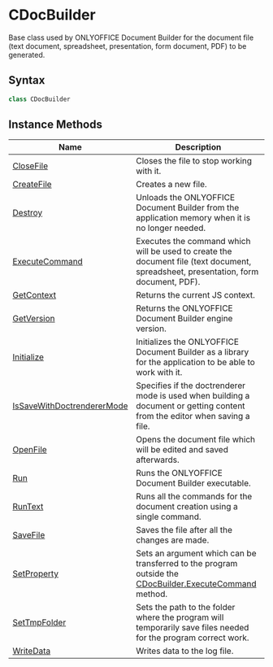 # CDocBuilder

Base class used by ONLYOFFICE Document Builder for the document file (text document, spreadsheet, presentation, form document, PDF) to be generated.

## Syntax

```cpp
class CDocBuilder
```

## Instance Methods

| **Name**                                                    | **Description**                                                                                                                     |
| ----------------------------------------------------------- | ----------------------------------------------------------------------------------------------------------------------------------- |
| [CloseFile](CloseFile.md)                                   | Closes the file to stop working with it.                                                                                            |
| [CreateFile](CreateFile.md)                                 | Creates a new file.                                                                                                                 |
| [Destroy](Destroy.md)                                       | Unloads the ONLYOFFICE Document Builder from the application memory when it is no longer needed.                                    |
| [ExecuteCommand](ExecuteCommand.md)                         | Executes the command which will be used to create the document file (text document, spreadsheet, presentation, form document, PDF). |
| [GetContext](GetContext.md)                                 | Returns the current JS context.                                                                                                     |
| [GetVersion](GetVersion.md)                                 | Returns the ONLYOFFICE Document Builder engine version.                                                                             |
| [Initialize](Initialize.md)                                 | Initializes the ONLYOFFICE Document Builder as a library for the application to be able to work with it.                            |
| [IsSaveWithDoctrendererMode](IsSaveWithDoctrendererMode.md) | Specifies if the doctrenderer mode is used when building a document or getting content from the editor when saving a file.          |
| [OpenFile](OpenFile.md)                                     | Opens the document file which will be edited and saved afterwards.                                                                  |
| [Run](Run.md)                                               | Runs the ONLYOFFICE Document Builder executable.                                                                                    |
| [RunText](RunText.md)                                       | Runs all the commands for the document creation using a single command.                                                             |
| [SaveFile](SaveFile.md)                                     | Saves the file after all the changes are made.                                                                                      |
| [SetProperty](SetProperty.md)                               | Sets an argument which can be transferred to the program outside the [CDocBuilder.ExecuteCommand](ExecuteCommand.md) method.        |
| [SetTmpFolder](SetTmpFolder.md)                             | Sets the path to the folder where the program will temporarily save files needed for the program correct work.                      |
| [WriteData](WriteData.md)                                   | Writes data to the log file.                                                                                                        |
